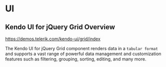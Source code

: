 # UI

## Kendo UI for jQuery Grid Overview
https://demos.telerik.com/kendo-ui/grid/index

The Kendo UI for jQuery Grid component renders data in a `tabular format` and supports 
a vast range of powerful data management and customization features such as filtering, grouping, sorting, editing, and many more.
